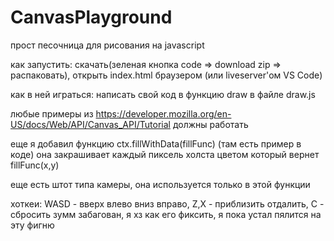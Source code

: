 # CanvasPlayground
прост песочница для рисования на javascript

как запустить: скачать(зеленая кнопка code => download zip => распаковать), открыть index.html браузером (или liveserver'ом VS Code)

как в ней играться: написать свой код в функцию draw в файле draw.js 

любые примеры из https://developer.mozilla.org/en-US/docs/Web/API/Canvas_API/Tutorial должны работать

еще я добавил функцию ctx.fillWithData(fillFunc) (там есть пример в коде) она закрашивает каждый пиксель холста цветом который вернет fillFunc(x,y)

еще есть штот типа камеры, она используется только в этой функции

хоткеи: WASD - вверх влево вниз вправо, Z,X - приблизить отдалить, C - сбросить
зумм забагован, я хз как его фиксить, я пока устал пялится на эту фигню


